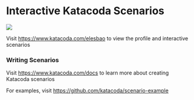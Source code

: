# Interactive Katacoda Scenarios

[![](http://shields.katacoda.com/katacoda/elesbao/count.svg)](https://www.katacoda.com/elesbao "Get your profile on Katacoda.com")

Visit https://www.katacoda.com/elesbao to view the profile and interactive scenarios

### Writing Scenarios
Visit https://www.katacoda.com/docs to learn more about creating Katacoda scenarios

For examples, visit https://github.com/katacoda/scenario-example
